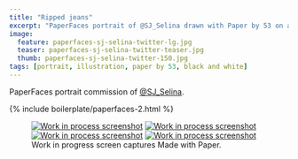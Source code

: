 ```yaml
---
title: "Ripped jeans"
excerpt: "PaperFaces portrait of @SJ_Selina drawn with Paper by 53 on an iPad."
image: 
  feature: paperfaces-sj-selina-twitter-lg.jpg
  teaser: paperfaces-sj-selina-twitter-teaser.jpg
  thumb: paperfaces-sj-selina-twitter-150.jpg
tags: [portrait, illustration, paper by 53, black and white]
---
```


PaperFaces portrait commission of [@SJ_Selina](http://twitter.com/SJ_Selina).

{% include boilerplate/paperfaces-2.html %}

<figure class="third">
  <a href="{{ site.url }}/images/paperfaces-sj-selina-process-1-lg.jpg"><img src="{{ site.url }}/images/paperfaces-sj-selina-process-1-600.jpg" alt="Work in process screenshot"></a>
  <a href="{{ site.url }}/images/paperfaces-sj-selina-process-2-lg.jpg"><img src="{{ site.url }}/images/paperfaces-sj-selina-process-2-600.jpg" alt="Work in process screenshot"></a>
  <a href="{{ site.url }}/images/paperfaces-sj-selina-process-3-lg.jpg"><img src="{{ site.url }}/images/paperfaces-sj-selina-process-3-600.jpg" alt="Work in process screenshot"></a>
  <a href="{{ site.url }}/images/paperfaces-sj-selina-process-4-lg.jpg"><img src="{{ site.url }}/images/paperfaces-sj-selina-process-4-600.jpg" alt="Work in process screenshot"></a>
  <figcaption>Work in progress screen captures Made with Paper.</figcaption>
</figure>